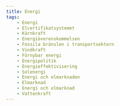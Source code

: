 ```yaml
---
title: Energi
tags:
    - Energi
    - Elcertifikatsystemet
    - Kärnkraft
    - Energiöverenskommelsen
    - Fossila bränslen i transportsektorn
    - Vindkraft
    - Förnybar energi
    - Energipolitik
    - Energieffektivisering
    - Solenergi
    - Energi och elmarknaden
    - Elmarknad
    - Energi och elmarknad
    - Vattenkraft
---
```

